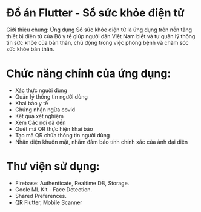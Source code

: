 # Đồ án Flutter - Sổ sức khỏe điện tử

Giới thiệu chung: 
Ứng dụng Sổ sức khỏe điện tử là ứng dụng trên nền tảng thiết bị điện tử của Bộ y tế giúp người dân Việt Nam biết và tự quản lý thông tin sức khỏe của bản thân, chủ động trong việc phòng bệnh và chăm sóc sức khỏe bản thân.
# Chức năng chính của ứng dụng:
  - Xác thực người dùng
  - Quản lý thông tin người dùng
  - Khai báo y tế
  - Chứng nhận ngừa covid
  - Kết quả xét nghiệm
  - Xem Các nơi đã đến
  - Quét mã QR thực hiện khai báo
  - Tạo mã QR chứa thông tin người dùng
  - Nhận diện khuôn mặt, nhằm đảm bảo tính chính xác của ảnh đại diện
  
# Thư viện sử dụng:
- Firebase: Authenticate, Realtime DB, Storage.
- Goole ML Kit - Face Detection.
- Shared Preferences.
- QR Flutter, Mobile Scanner
 


